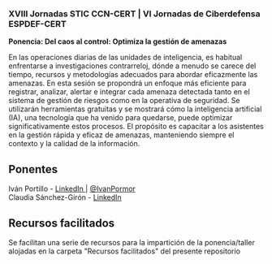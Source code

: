 <h3> XVIII Jornadas STIC CCN-CERT | VI Jornadas de Ciberdefensa ESPDEF-CERT</h3>

<b>Ponencia: Del caos al control: Optimiza la gestión de amenazas</b>

En las operaciones diarias de las unidades de inteligencia, es habitual enfrentarse a investigaciones contrarreloj, dónde a menudo se carece del tiempo, recursos y metodologías adecuados para abordar eficazmente las amenazas. En esta sesión se propondrá un enfoque más eficiente para registrar, analizar, alertar e integrar cada amenaza detectada tanto en el sistema de gestión de riesgos como en la operativa de seguridad. Se utilizarán herramientas gratuitas y se mostrará cómo la inteligencia artificial (IA), una tecnología que ha venido para quedarse, puede optimizar significativamente estos procesos. El propósito es capacitar a los asistentes en la gestión rápida y eficaz de amenazas, manteniendo siempre el contexto y la calidad de la información.

<h2> Ponentes</h2>

Iván Portillo - <a href=https://www.linkedin.com/in/ivanportillomorales> LinkedIn </a> | <a href=https://twitter.com/ivanPorMor>@IvanPormor</a>
<br>
Claudia Sánchez-Girón  - <a href=https://www.linkedin.com/in/claudia-s%C3%A1nchez-gir%C3%B3n-l%C3%B3pez-0a2094a0> LinkedIn </a>
<br>
<h2> Recursos facilitados</h2>
Se facilitan una serie de recursos para la impartición de la ponencia/taller alojadas en la carpeta "Recursos facilitados" del presente repositorio

